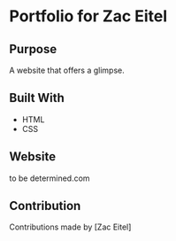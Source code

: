 # Portfolio for Zac Eitel

## Purpose
A website that offers a glimpse.

## Built With
* HTML
* CSS

## Website
to be determined.com

## Contribution
Contributions made by [Zac Eitel]
